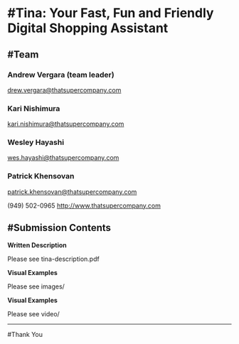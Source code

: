 #Tina: Your Fast, Fun and Friendly Digital Shopping Assistant
===



#Team
----

### Andrew Vergara (team leader)
drew.vergara@thatsupercompany.com

### Kari Nishimura
kari.nishimura@thatsupercompany.com

### Wesley Hayashi
wes.hayashi@thatsupercompany.com

### Patrick Khensovan
patrick.khensovan@thatsupercompany.com


(949) 502-0965
http://www.thatsupercompany.com



#Submission Contents
----------------------

**Written Description**

Please see tina-description.pdf


**Visual Examples**

Please see images/


**Visual Examples**

Please see video/


---------
#Thank You


